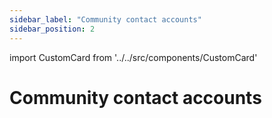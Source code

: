 ```yaml
---
sidebar_label: "Community contact accounts"
sidebar_position: 2
---
```

import CustomCard from '../../src/components/CustomCard'

# Community contact accounts
 

<CustomCard title="Community contact accounts"  description="Community contact accounts"  link="https://linktr.ee/uxuycom" />


